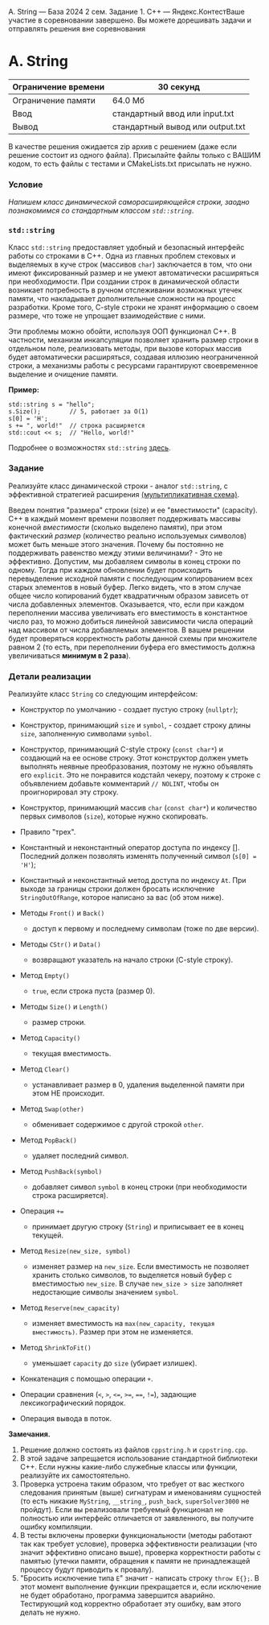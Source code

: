 A. String — База 2024 2 сем. Задание 1. C++ — Яндекс.КонтестВаше участие в соревновании завершено. Вы можете дорешивать задачи и отправлять решения вне соревнования

# A. String

| Ограничение времени | 30 секунд |
| --- | --- |
| Ограничение памяти | 64.0 Мб |
| Ввод | стандартный ввод или input.txt |
| Вывод | стандартный вывод или output.txt |

В качестве решения ожидается zip архив с решением (даже если решение состоит из одного файла). Присылайте файлы только с ВАШИМ кодом, то есть файлы с тестами и CMakeLists.txt присылать не нужно.

### Условие

*Напишем класс динамической саморасширяющейся строки, заодно познакомимся со стандартным классом `std::string`*.

### `std::string`

Класс `std::string` предоставляет удобный и безопасный интерфейс работы со строками в C++. Одна из главных проблем
стековых и выделяемых в куче строк (массивов `char`) заключается в том, что они имеют фиксированный размер и не умеют
автоматически расширяться при необходимости. При создании строк в динамической области возникает потребность
в ручном отслеживании возможных утечек памяти, что накладывает дополнительные сложности на процесс разработки. Кроме
того, C-style строки не хранят информацию о своем размере, что тоже не упрощает взаимодействие с ними.

Эти проблемы можно обойти, используя ООП функционал C++. В частности, механизм инкапсуляции позволяет хранить размер
строки в отдельном поле, реализовать методы, при вызове которых массив будет автоматически расширяться, создавая иллюзию
неограниченной строки, а механизмы работы с ресурсами гарантируют своевременное выделение и очищение памяти.

**Пример:**

```
std::string s = "hello";
s.Size();        // 5, работает за O(1)
s[0] = 'H';
s += ", world!"  // строка расширяется
std::cout << s;  // "Hello, world!"
```

Подробнее о возможностях `std::string` [здесь](https://en.cppreference.com/w/cpp/string/basic_string).

### Задание

Реализуйте класс динамической строки - аналог `std::string`, с эффективной стратегией расширения [(мультипликативная
схема)](https://en.wikipedia.org/wiki/Dynamic_array#Geometric_expansion_and_amortized_cost).

Введем понятия "размера" строки (size) и ее "вместимости" (capacity). С++ в каждый момент времени позволяет поддерживать
массивы конечной *вместимости* (сколько выделено памяти), при этом фактический *размер* (количество реально используемых
символов) может быть меньше этого значения. Почему бы постоянно не поддерживать равенство между этими величинами? - Это
не эффективно. Допустим, мы добавляем символы в конец строки по одному. Тогда при каждом обновлении будет происходить
перевыделение исходной памяти с последующим копированием всех старых элементов в новый буфер. Легко видеть, что в этом
случае общее число копирований будет квадратичным образом зависеть от числа добавленных элементов. Оказывается, что,
если при каждом переполнении массива увеличивать его вместимость в константное число раз, то можно добиться линейной
зависимости числа операций над массивом от числа добавляемых элементов. В вашем решении будет проверяться корректность
работы данной схемы при множителе равном 2 (то есть, при переполнении буфера его вместимость должна увеличиваться
**минимум в 2 раза**).

### Детали реализации

Реализуйте класс `String` со следующим интерфейсом:

- Конструктор по умолчанию - создает пустую строку (`nullptr`);

- Конструктор, принимающий `size` и `symbol`, - создает строку длины `size`, заполненную символами `symbol`.

- Конструктор, принимающий С-style строку (`const char*`) и создающий на ее основе строку. Этот конструктор должен уметь
  выполнять неявные преобразования, поэтому не нужно объявлять его `explicit`. Это не понравится кодстайл чекеру, поэтому
  к строке с объявлением добавьте комментарий `// NOLINT`, чтобы он проигнорировал эту строку.

- Конструктор, принимающий массив `char` (`const char*`) и количество первых символов (`size`), которые нужно
  скопировать.

- Правило "трех".

- Константный и неконстантный оператор доступа по индексу \[\]. Последний должен позволять изменять полученный символ
  (`s[0] = 'H'`);

- Константный и неконстантный метод доступа по индексу `At`. При выходе за границы строки должен бросать исключение
  `StringOutOfRange`, которое написано за вас (об этом ниже).

- Методы `Front()` и `Back()`

  - доступ к первому и последнему символам (тоже по две версии).

- Методы `CStr()` и `Data()`

  - возвращают указатель на начало строки (C-style строку).

- Метод `Empty()`

  - `true`, если строка пуста (размер 0).

- Методы `Size()` и `Length()`

  - размер строки.

- Метод `Capacity()`

  - текущая вместимость.

- Метод `Clear()`

  - устанавливает размер в 0, удаления выделенной памяти при этом НЕ происходит.

- Метод `Swap(other)`

  - обменивает содержимое с другой строкой `other`.

- Метод `PopBack()`

  - удаляет последний символ.

- Метод `PushBack(symbol)`

  - добавляет символ `symbol` в конец строки (при необходимости строка расширяется).

- Операция `+=`

  - принимает другую строку (`String`) и приписывает ее в конец текущей.

- Метод `Resize(new_size, symbol)`

  - изменяет размер на `new_size`. Если вместимость не позволяет хранить столько
    символов, то выделяется новый буфер с вместимостью `new_size`. В случае `new_size > size` заполняет недостающие
    символы значением `symbol`.

- Метод `Reserve(new_capacity)`

  - изменяет вместимость на `max(new_capacity, текущая вместимость)`. Размер при этом не
    изменяется.

- Метод `ShrinkToFit()`

  - уменьшает `capacity` до `size` (убирает излишек).

- Конкатенация с помощью операции `+`.

- Операции сравнения (`<`, `>`, `<=`, `>=`, `==`, `!=`), задающие лексикографический порядок.

- Операция вывода в поток.

**Замечания.**

1. Решение должно состоять из файлов `cppstring.h` и `cppstring.cpp`.
1. В этой задаче запрещается использование стандартной библиотеки C++. Если нужны какие-либо служебные классы или
   функции, реализуйте их самостоятельно.
1. Проверка устроена таким образом, что требует от вас жесткого следования принятым (выше) сигнатурам и именованиям
   сущностей (то есть никакие `MyString`, `__string_`, `push_back`, `superSolver3000` не пройдут). Если вы реализовали
   требуемый функционал не полностью или интерфейс отличается от заявленного, вы получите ошибку компиляции.
1. В тесты включены проверки функциональности (методы работают так как требует условие), проверка эффективности
   реализации (что значит эффективно описано выше), проверка корректности работы с памятью (утечки памяти, обращения к
   памяти не принадлежащей процессу будут приводить к провалу).
1. "Бросить исключение типа `E`" значит - написать строку `throw E{};`. В этот момент выполнение функции прекращается и,
   если исключение не будет обработано, программа завершится аварийно. Тестирующий код корректно обработает эту ошибку, вам
   этого делать не нужно.
